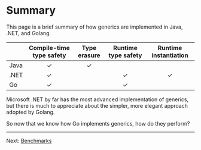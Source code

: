 # Summary

This page is a brief summary of how generics are implemented in Java, .NET, and Golang.

|      | Compile-time type safety | Type erasure | Runtime type safety | Runtime instantiation |
|------|:---:|:---:|:---:|:---:|
| Java |  ✓  |  ✓  |     |     |
| .NET |  ✓  |     |  ✓  |  ✓  |
|  Go  |  ✓  |     |  ✓  |     |

Microsoft .NET by far has the most advanced implementation of generics, but there is much to appreciate about the simpler, more elegant approach adopted by Golang.

So now that we know how Go implements generics, how do they perform?

---

Next: [Benchmarks](../06-benchmarks/)
